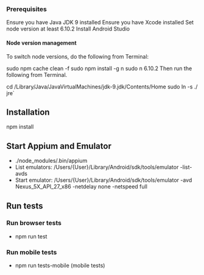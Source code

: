 ### Prerequisites

Ensure you have Java JDK 9 installed
Ensure you have Xcode installed
Set node version at least 6.10.2
Install Android Studio

#### Node version management

To switch node versions, do the following from Terminal:

sudo npm cache clean -f
sudo npm install -g n
sudo n 6.10.2
Then run the following from Terminal.

cd /Library/Java/JavaVirtualMachines/jdk-9.jdk/Contents/Home
sudo ln -s ./ jre`

## Installation

npm install

## Start Appium and Emulator

* ./node_modules/.bin/appium 
* List emulators: /Users/{User}/Library/Android/sdk/tools/emulator -list-avds
* Start emulator:  /Users/{User}/Library/Android/sdk/tools/emulator -avd Nexus_5X_API_27_x86 -netdelay none -netspeed full

## Run tests
### Run browser tests

* npm run test

### Run mobile tests

* npm run tests-mobile (mobile tests)